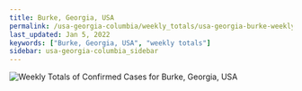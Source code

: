 ```yaml
---
title: Burke, Georgia, USA
permalink: /usa-georgia-columbia/weekly_totals/usa-georgia-burke-weekly_totals.html
last_updated: Jan 5, 2022
keywords: ["Burke, Georgia, USA", "weekly totals"]
sidebar: usa-georgia-columbia_sidebar
---
```


![Weekly Totals of Confirmed Cases for Burke, Georgia, USA](/covid_tracker/images/graphs/usa-georgia-burke-weekly_totals_graph.png)
